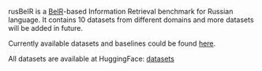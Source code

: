 rusBeIR is a [BeIR](https://github.com/beir-cellar/beir)-based Information Retrieval benchmark for Russian language.
It contains 10 datasets from different domains and more datasets will be added in future.

Currently available datasets and baselines could be found [here](https://docs.google.com/document/d/1F1zHZm36eiK_uhiptbDWAOCyXInBaXQ1ZkpZMLx9eEc/edit?usp=sharing).

All datasets are available at HuggingFace: [datasets](https://huggingface.co/collections/kngrg/rusbeir-66e28cb06e3e074be55ac0f3)
